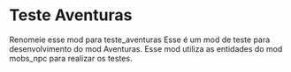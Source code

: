 Teste Aventuras
===============

Renomeie esse mod para teste_aventuras
Esse é um mod de teste para desenvolvimento do mod Aventuras.
Esse mod utiliza as entidades do mod mobs_npc para realizar os testes.
